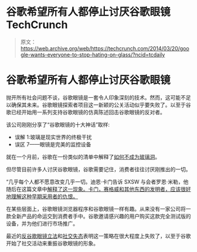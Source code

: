 # 谷歌希望所有人都停止讨厌谷歌眼镜 TechCrunch

> 原文：<https://web.archive.org/web/https://techcrunch.com/2014/03/20/google-wants-everyone-to-stop-hating-on-glass/?ncid=tcdaily>

# 谷歌希望所有人都停止讨厌谷歌眼镜

抛开所有社会问题不谈，谷歌眼镜是一套令人印象深刻的技术。然而，这可能不足以确保其未来。谷歌眼镜探索者项目这一新颖的公关活动似乎要失败了。以至于谷歌已经开始用一系列支持谷歌眼镜的仿真陈述回击谷歌眼镜的反对者。

该公司刚刚分享了“谷歌眼镜的十大神话”取样:

*   误解 1:玻璃是现实世界的终极干扰
*   误区 7——眼镜是完美的监控设备

就在一个月前，谷歌在一份类似的清单中解释了[如何不成为玻璃洞](https://web.archive.org/web/20221205210253/https://beta.techcrunch.com/2014/02/18/google-explains-how-not-to-be-a-glasshole/)。

但尽管目前许多人讨厌谷歌眼镜，谷歌需要记住，消费者往往讨厌刚推出的一切。

“几乎每个人都不愿意改变几乎一切。迪恩·卡门告诉 SXSW 与会者罗恩·米勒，他随后在这篇文章中[解释了这一现象。卡门，赛格威和其他东西的发明者，应该很好地理解这种早期采用者的仇恨。](https://web.archive.org/web/20221205210253/https://beta.techcrunch.com/2014/03/15/why-we-hate-google-glass-and-all-new-tech/)

在某些层面上，谷歌眼镜浏览器程序和谷歌眼镜一样有趣。从来没有一家公司将一款全新产品的命运交到消费者手中。谷歌邀请感兴趣的用户购买这款完全测试版的设备，并为他们进行市场推广。

最近的[反谷歌眼镜立法](https://web.archive.org/web/20221205210253/https://beta.techcrunch.com/2014/02/25/google-lobbying-to-block-distracted-driving-laws-against-glass/)和[社交失态](https://web.archive.org/web/20221205210253/https://beta.techcrunch.com/2014/01/22/glass-user-hassled-by-the-feds-speaks/)表明这一策略在很大程度上失败了，以至于谷歌开始了社交活动来重振谷歌眼镜的形象。